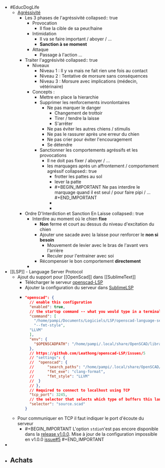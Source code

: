 - #EducDogLife
	- [Agréssivité](https://educ-dog.mykajabi.com/products/educ-dog-life-v2-avec-bonus-par-abonnement/categories/2151459085)
		- Les 3 phases de l'agréssivité
		  collapsed:: true
			- Provocation
				- Il fixe la cible de sa peur/haine
			- Intimidation
				- Il va se faire important / aboyer / ...
				- **Sanction à se moment**
			- Attaque
				- Passage à l'action ...
		- Traiter l'aggrésivité
		  collapsed:: true
			- Niveaux
				- Niveau 1 : Il y va mais ne fait rien une fois au contact
				- Niveau 2 : Tentative de morsure sans conséquences
				- Niveau 3 : Morsure avec implications (médecin, vétérinaire)
			- Concepts :
				- Mettre en place la hierarchie
				- Supprimer les renforcements invonlontaires
					- Ne pas marquer le danger
						- Changement de trottoir
						- Tirer / tendre la laisse
						- S'arrêter
					- Ne pas éviter les autres chiens / stimulis
					- Ne pas le rassurer après une erreur du chien
					- Ne pas crier pour éviter l'encouragement
					- Se détendre
				- Sanctionner les comportements agréssifs et les provocations
					- Il ne doit pas fixer / aboyer / ...
					- les marquages après un affrontement / comportement agréssif
					  collapsed:: true
						- frotter les pattes au sol
						- lever la patte
						- #+BEGIN_IMPORTANT
						  Ne pas interdire le marquage quand il est seul / pour faire pipi / ...
						  #+END_IMPORTANT
						-
						-
		- Ordre D'Interdiction et Sanction En Laisse
		  collapsed:: true
			- Interdire au moment où le chien **fixe**
				- **Non** ferme et court au dessus du niveau d'excitation du chien
				- Ajouter une sacade avec la laisse pour renforcer le **non si besoin**
					- Mouvement de levier avec le bras de l'avant vers l'arrière
					- Reculer pour l'entrainer avec soi
				- Récompenser le bon comportement **directement**
			-
- [[LSP]] - Language Server Protocol
	- Ajout du support pour [[OpenScad]] dans [[SublimeText]]
		- Télécharger le serveur [openscad-LSP](https://github.com/Leathong/openscad-LSP)
		- Ajouter la configuration du serveur dans [SublimeLSP](https://github.com/sublimelsp/LSP)
		- ```json 
		  "openscad": {
		    // enable this configuration
		    "enabled": true,
		    // the startup command -- what you would type in a terminal
		    "command": [
		      "/home/pampi/Documents/Logiciels/LSP/openscad-language-server-linux",
		      "--fmt-style",
		  	"LLVM"
		    ],
		    "env": {
		      "$OPENSCADPATH": "/home/pampi/.local/share/OpenSCAD/libraries"
		    },
		    // https://github.com/Leathong/openscad-LSP/issues/5
		    // "settings": {
		    // 	"openscad": {
		    // 		"search_paths": "/home/pampi/.local/share/OpenSCAD/libraries",
		    // 		"fmt_exe": "clang-format",
		    // 		"fmt_style": "LLVM"
		    // 	}
		    // },
		    // Required to connect to localhost using TCP
		    "tcp_port": 3245,
		    // the selector that selects which type of buffers this language server attaches to
		    "selector": "source.scad"
		  }
		  ```
	- Pour communiquer en TCP il faut indiquer le port d'écoute du serveur
		- #+BEGIN_IMPORTANT
		  L'option `stdio`n'est pas encore disponible dans la [release v1.0.0](https://github.com/Leathong/openscad-LSP/releases/tag/v1.0.0).
		  Mise à jour de la configuration impossible en v1.0.0 [issue#5](https://github.com/Leathong/openscad-LSP/issues/5)
		  #+END_IMPORTANT
-
- Achats
	-